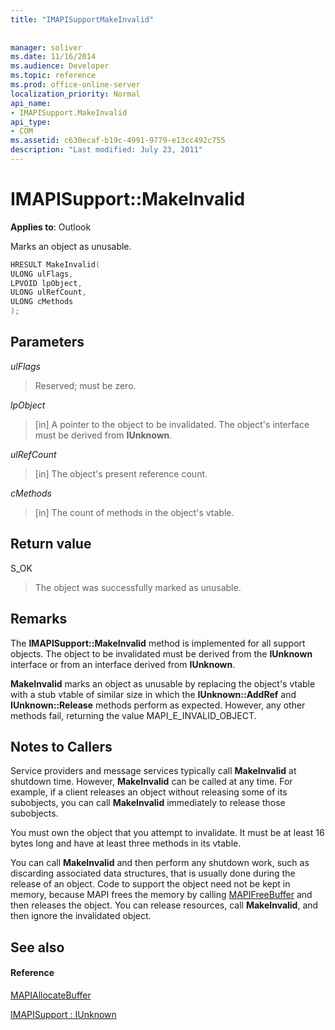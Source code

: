 ```yaml
---
title: "IMAPISupportMakeInvalid"
 
 
manager: soliver
ms.date: 11/16/2014
ms.audience: Developer
ms.topic: reference
ms.prod: office-online-server
localization_priority: Normal
api_name:
- IMAPISupport.MakeInvalid
api_type:
- COM
ms.assetid: c630ecaf-b19c-4991-9779-e13cc492c755
description: "Last modified: July 23, 2011"
---
```


# IMAPISupport::MakeInvalid

  
  
**Applies to**: Outlook 
  
Marks an object as unusable.
  
```cpp
HRESULT MakeInvalid(
ULONG ulFlags,
LPVOID lpObject,
ULONG ulRefCount,
ULONG cMethods
);
```

## Parameters

 _ulFlags_
  
> Reserved; must be zero.
    
 _lpObject_
  
> [in] A pointer to the object to be invalidated. The object's interface must be derived from **IUnknown**.
    
 _ulRefCount_
  
> [in] The object's present reference count.
    
 _cMethods_
  
> [in] The count of methods in the object's vtable.
    
## Return value

S_OK 
  
> The object was successfully marked as unusable.
    
## Remarks

The **IMAPISupport::MakeInvalid** method is implemented for all support objects. The object to be invalidated must be derived from the **IUnknown** interface or from an interface derived from **IUnknown**.
  
 **MakeInvalid** marks an object as unusable by replacing the object's vtable with a stub vtable of similar size in which the **IUnknown::AddRef** and **IUnknown::Release** methods perform as expected. However, any other methods fail, returning the value MAPI_E_INVALID_OBJECT. 
  
## Notes to Callers

Service providers and message services typically call **MakeInvalid** at shutdown time. However, **MakeInvalid** can be called at any time. For example, if a client releases an object without releasing some of its subobjects, you can call **MakeInvalid** immediately to release those subobjects. 
  
You must own the object that you attempt to invalidate. It must be at least 16 bytes long and have at least three methods in its vtable. 
  
You can call **MakeInvalid** and then perform any shutdown work, such as discarding associated data structures, that is usually done during the release of an object. Code to support the object need not be kept in memory, because MAPI frees the memory by calling [MAPIFreeBuffer](mapifreebuffer.md) and then releases the object. You can release resources, call **MakeInvalid**, and then ignore the invalidated object. 
  
## See also

#### Reference

[MAPIAllocateBuffer](mapiallocatebuffer.md)
  
[IMAPISupport : IUnknown](imapisupportiunknown.md)


